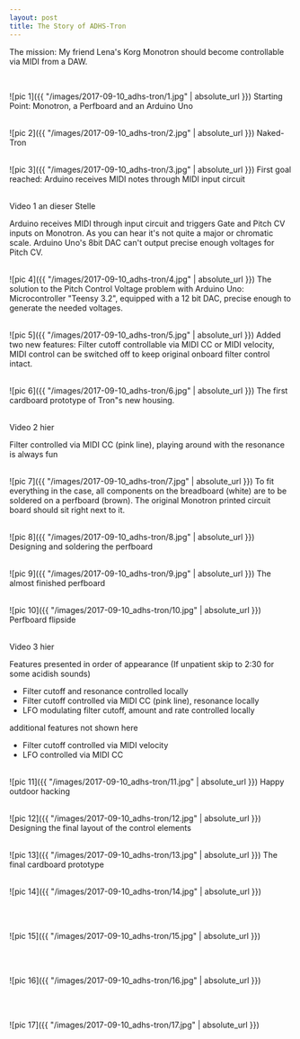 ```yaml
---
layout: post
title: The Story of ADHS-Tron
---
```


The mission: My friend Lena&#39;s Korg Monotron should become controllable via MIDI from a DAW. <br>

<br>

![pic 1]({{ "/images/2017-09-10_adhs-tron/1.jpg" | absolute_url }})
Starting Point: Monotron, a Perfboard and an Arduino Uno
<br><br>

![pic 2]({{ "/images/2017-09-10_adhs-tron/2.jpg" | absolute_url }})
Naked-Tron
<br><br>

![pic 3]({{ "/images/2017-09-10_adhs-tron/3.jpg" | absolute_url }})
First goal reached: Arduino receives MIDI notes through MIDI input circuit
<br><br>

Video 1 an dieser Stelle

Arduino receives MIDI through input circuit and triggers Gate and Pitch CV inputs on Monotron. As you can hear it&#39;s not quite a major or chromatic scale. Arduino Uno&#39;s 8bit DAC can&#39;t output precise enough voltages for Pitch CV.
<br><br>

![pic 4]({{ "/images/2017-09-10_adhs-tron/4.jpg" | absolute_url }})
The solution to the Pitch Control Voltage problem with Arduino Uno: Microcontroller &#34;Teensy 3.2&#34;, equipped with a 12 bit DAC, precise enough to generate the needed voltages.
<br><br>

![pic 5]({{ "/images/2017-09-10_adhs-tron/5.jpg" | absolute_url }})
Added two new features: Filter cutoff controllable via MIDI CC or MIDI velocity, MIDI control can be switched off to keep original onboard filter control intact.
<br><br>

![pic 6]({{ "/images/2017-09-10_adhs-tron/6.jpg" | absolute_url }})
The first cardboard prototype of Tron&#34;s new housing.
<br><br>

Video 2 hier

Filter controlled via MIDI CC (pink line), playing around with the resonance is always fun
<br><br>

![pic 7]({{ "/images/2017-09-10_adhs-tron/7.jpg" | absolute_url }})
To fit everything in the case, all components on the breadboard (white) are to be soldered on a perfboard (brown). The original Monotron printed circuit board should sit right next to it.
<br><br>

![pic 8]({{ "/images/2017-09-10_adhs-tron/8.jpg" | absolute_url }})
Designing and soldering the perfboard
<br><br>

![pic 9]({{ "/images/2017-09-10_adhs-tron/9.jpg" | absolute_url }})
The almost finished perfboard
<br><br>

![pic 10]({{ "/images/2017-09-10_adhs-tron/10.jpg" | absolute_url }})
Perfboard flipside
<br><br>

Video 3 hier

Features presented in order of appearance (If unpatient skip to 2:30 for some acidish sounds)
* Filter cutoff and resonance controlled locally
* Filter cutoff controlled via MIDI CC (pink line), resonance locally
* LFO modulating filter cutoff, amount and rate controlled locally

additional features not shown here
* Filter cutoff controlled via MIDI velocity
* LFO controlled via MIDI CC
<br><br>

![pic 11]({{ "/images/2017-09-10_adhs-tron/11.jpg" | absolute_url }})
Happy outdoor hacking
<br><br>

![pic 12]({{ "/images/2017-09-10_adhs-tron/12.jpg" | absolute_url }})
Designing the final layout of the control elements
<br><br>

![pic 13]({{ "/images/2017-09-10_adhs-tron/13.jpg" | absolute_url }})
The final cardboard prototype
<br><br>

![pic 14]({{ "/images/2017-09-10_adhs-tron/14.jpg" | absolute_url }})

<br><br>

![pic 15]({{ "/images/2017-09-10_adhs-tron/15.jpg" | absolute_url }})

<br><br>

![pic 16]({{ "/images/2017-09-10_adhs-tron/16.jpg" | absolute_url }})

<br><br>

![pic 17]({{ "/images/2017-09-10_adhs-tron/17.jpg" | absolute_url }})

<br><br>
